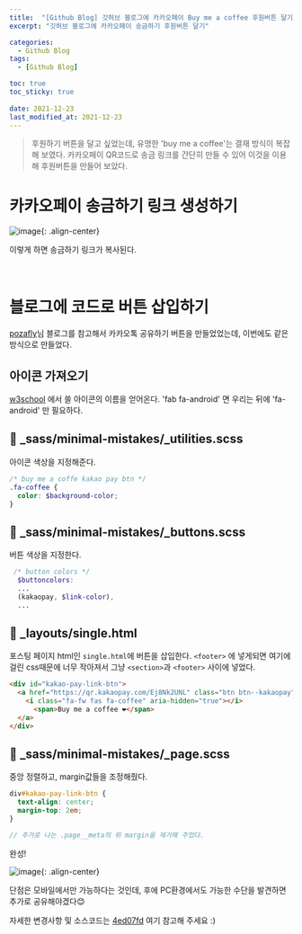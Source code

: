 ```yaml
---
title:  "[Github Blog] 깃허브 블로그에 카카오페이 Buy me a coffee 후원버튼 달기"
excerpt: "깃허브 블로그에 카카오페이 송금하기 후원버튼 달기"

categories:
  - Github Blog
tags:
  - [Github Blog]

toc: true
toc_sticky: true
 
date: 2021-12-23
last_modified_at: 2021-12-23
---
```


> 후원하기 버튼을 달고 싶었는데, 유명한 'buy me a coffee'는 결재 방식이 복잡해 보였다. 카카오페이 QR코드로 송금 링크를 간단히 만들 수 있어 이것을 이용해 후원버튼을 만들어 보았다.

# 카카오페이 송금하기 링크 생성하기

![image](https://user-images.githubusercontent.com/67352902/147112291-bf79c46c-3176-4ae2-afee-b6c6064b3e78.png){: .align-center}

이렇게 하면 송금하기 링크가 복사된다.

<br>

# 블로그에 코드로 버튼 삽입하기

[pozafly](https://pozafly.github.io/blog/jekyll-kakao-share-button/)님 블로그를 참고해서 카카오톡 공유하기 버튼을 만들었었는데, 이번에도 같은 방식으로 만들었다.

## 아이콘 가져오기

[w3school](https://www.w3schools.com/icons/fontawesome5_icons_brands.asp) 에서 쓸 아이콘의 이름을 얻어온다. 'fab fa-android' 면 우리는 뒤에 'fa-android' 만 필요하다.

## 📃 _sass/minimal-mistakes/_utilities.scss
아이콘 색상을 지정해준다.

```scss
/* buy me a coffe kakao pay btn */
.fa-coffee {
  color: $background-color;
}
```

## 📃 _sass/minimal-mistakes/_buttons.scss
버튼 색상을 지정한다.
```scss
 /* button colors */
  $buttoncolors:
  ...
  (kakaopay, $link-color),
  ...
```

## 📃 _layouts/single.html
포스팅 페이지 html인 `single.html`에 버튼을 삽입한다.
`<footer>` 에 넣게되면 여기에 걸린 css때문에 너무 작아져서 그냥 `<section>`과 `<footer>` 사이에 넣었다.

```html
<div id="kakao-pay-link-btn">
  <a href="https://qr.kakaopay.com/Ej8Nk2UNL" class="btn btn--kakaopay">
    <i class="fa-fw fas fa-coffee" aria-hidden="true"></i>
      <span>Buy me a coffee ❤️</span>
  </a>
</div>
```

## 📃 _sass/minimal-mistakes/_page.scss
중앙 정렬하고, margin값들을 조정해줬다.
```scss
div#kakao-pay-link-btn {
  text-align: center;
  margin-top: 2em;
}

// 추가로 나는 .page__meta의 위 margin을 제거해 주었다.
```

완성!

![image](https://user-images.githubusercontent.com/67352902/147114537-66fd1f73-d5ed-4110-b807-f91ced42ac87.png){: .align-center}

단점은 모바일에서만 가능하다는 것인데, 후에 PC환경에서도 가능한 수단을 발견하면 추가로 공유해야겠다😊


자세한 변경사항 및 소스코드는 [4ed07fd](https://github.com/devyuseon/devyuseon.github.io/commit/4ed07fd03db69413452a5b7912fe7a746799f6ce) 여기 참고해 주세요 :)